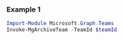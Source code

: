 ### Example 1
``` powershell
Import-Module Microsoft.Graph.Teams
Invoke-MgArchiveTeam -TeamId $teamId
```
